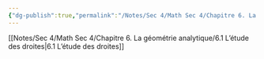 ```yaml
---
{"dg-publish":true,"permalink":"/Notes/Sec 4/Math Sec 4/Chapitre 6. La géométrie analytique/"}
---
```


[[Notes/Sec 4/Math Sec 4/Chapitre 6. La géométrie analytique/6.1 L’étude des droites\|6.1 L’étude des droites]]
